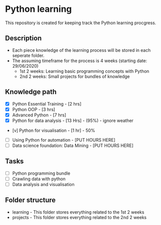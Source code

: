 # Python learning
This repository is created for keeping track the Python learning procgress.

## Description
* Each piece knowledge of the learning process will be stored in each seperate folder. 
* The assuming timeframe for the process is 4 weeks (starting date: 29/06/2020)
	* 1st 2 weeks: Learning basic programming concepts with Python
	* 2nd 2 weeks: Small projects for bundles of knowledge

## Knowledge path
- [x] Python Essential Training - [2 hrs]
- [x] Python OOP - [3 hrs]
- [x] Advanced Python - [7 hrs]
- [x] Python for data analysis - [13 Hrs] - (95%) - ignore weather
- [v] Python for visualisation - [1 hr] - 50%
- [ ] Using Python for automation - [PUT HOURS HERE]
- [ ] Data science foundation: Data Mining - [PUT HOURS HERE] 

## Tasks
- [ ] Python programming bundle
- [ ] Crawling data with python
- [ ] Data analysis and visualisation

## Folder structure
* learning - This folder stores everything related to the 1st 2 weeks
* projects - This folder stores everything related to the 2nd 2 weeks
